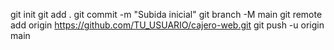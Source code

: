 git init
git add .
git commit -m "Subida inicial"
git branch -M main
git remote add origin https://github.com/TU_USUARIO/cajero-web.git
git push -u origin main

